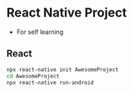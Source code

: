 # React Native Project
- For self learning

## React

```sh
npx react-native init AwesomeProject
cd AwesomeProject
npx react-native run-android
```
